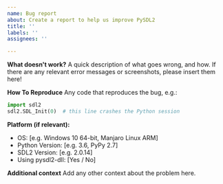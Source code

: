 ```yaml
---
name: Bug report
about: Create a report to help us improve PySDL2
title: ''
labels: ''
assignees: ''

---
```


<!--Thanks for contributing!-->
<!--Please note that this template is only meant to be a guideline: you can omit any sections you don't think are relevant to your bug, or use your own template structure if you'd prefer. -->

**What doesn't work?**
A quick description of what goes wrong, and how. If there are any relevant error messages or screenshots, please insert them here!

**How To Reproduce**
Any code that reproduces the bug, e.g.:
```python
import sdl2
sdl2.SDL_Init(0)  # this line crashes the Python session
```

**Platform (if relevant):**
 - OS: [e.g. Windows 10 64-bit, Manjaro Linux ARM]
 - Python Version: [e.g. 3.6, PyPy 2.7]
 - SDL2 Version: [e.g. 2.0.14]
 - Using pysdl2-dll: [Yes / No]

**Additional context**
Add any other context about the problem here.
